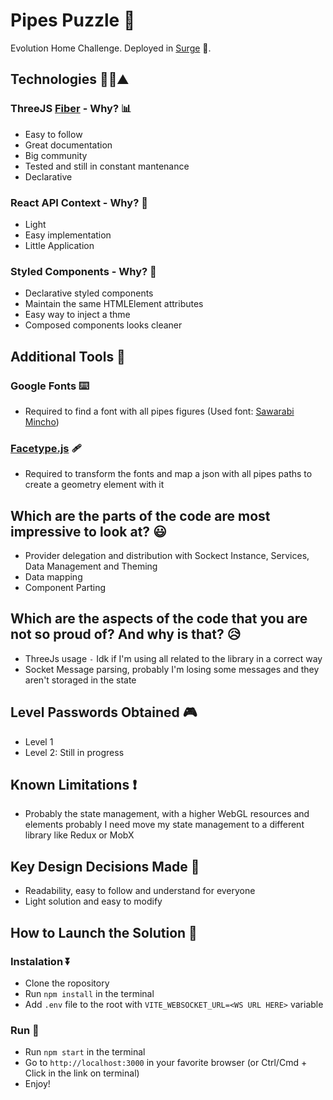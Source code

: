 # Pipes Puzzle 🧪
Evolution Home Challenge. Deployed in [Surge](http://odme-pipes-puzzle.surge.sh) 🛫.

## Technologies 🧑‍💻⛰️

### ThreeJS [Fiber](https://docs.pmnd.rs/react-three-fiber/) - Why? 📊

- Easy to follow
- Great documentation
- Big community
- Tested and still in constant mantenance
- Declarative

### React API Context - Why? 💾

- Light
- Easy implementation
- Little Application

### Styled Components - Why? 💅

- Declarative styled components
- Maintain the same HTMLElement attributes
- Easy way to inject a thme
- Composed components looks cleaner


## Additional Tools 🧰

### Google Fonts ⌨️

- Required to find a font with all pipes figures (Used font: [Sawarabi Mincho](https://fonts.google.com/specimen/Sawarabi+Mincho))

### [Facetype.js](https://gero3.github.io/facetype.js/) 🩹

- Required to transform the fonts and map a json with all pipes paths to create a geometry element with it


## Which are the parts of the code are most impressive to look at? 😃

- Provider delegation and distribution with Sockect Instance, Services, Data Management and Theming
- Data mapping
- Component Parting


## Which are the aspects of the code that you are not so proud of? And why is that? 😥

- ThreeJs usage `-` Idk if I'm using all related to the library in a correct way
- Socket Message parsing, probably I'm losing some messages and they aren't storaged in the state


## Level Passwords Obtained 🎮

- Level 1
- Level 2: Still in progress

## Known Limitations ❗

- Probably the state management, with a higher WebGL resources and elements probably I need move my state management to a different library like Redux or MobX

## Key Design Decisions Made 🔑

- Readability, easy to follow and understand for everyone
- Light solution and easy to modify

## How to Launch the Solution 🚀

### Instalation ⏬

- Clone the ropository
- Run `npm install` in the terminal
- Add `.env` file to the root with `VITE_WEBSOCKET_URL=<WS URL HERE>` variable


### Run 🏃

- Run `npm start` in the terminal
- Go to `http://localhost:3000` in your favorite browser (or Ctrl/Cmd + Click in the link on terminal)
- Enjoy!
